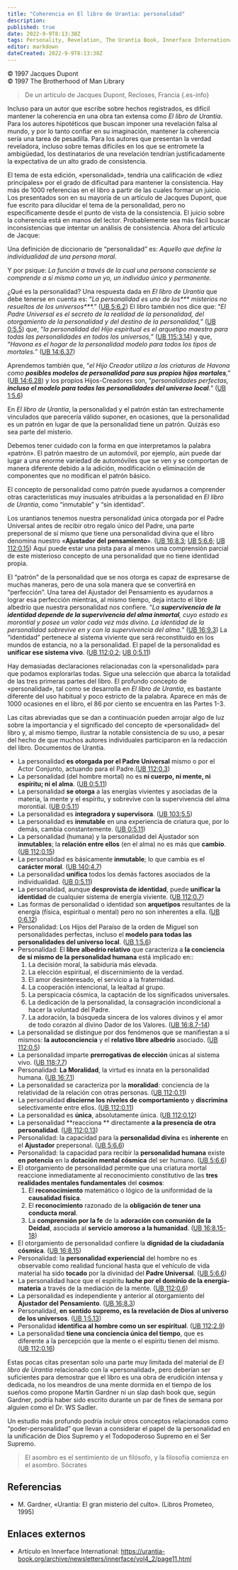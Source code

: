 ```yaml
---
title: "Coherencia en El libro de Urantia: personalidad"
description: 
published: true
date: 2022-9-9T8:13:38Z
tags: Personality, Revelation, The Urantia Book, Innerface International, article
editor: markdown
dateCreated: 2022-9-9T8:13:38Z
---
```


<p class="v-card v-sheet theme--light grey lighten-3 px-2">© 1997 Jacques Dupont<br>© 1997 The Brotherhood of Man Library</p>

> De un artículo de Jacques Dupont, Recloses, Francia
{.es-info}

Incluso para un autor que escribe sobre hechos registrados, es difícil mantener la coherencia en una obra tan extensa como _El libro de Urantia_. Para los autores hipotéticos que buscan imponer una revelación falsa al mundo, y por lo tanto confiar en su imaginación, mantener la coherencia sería una tarea de pesadilla. Para los autores que presentan la verdad reveladora, incluso sobre temas difíciles en los que se entromete la ambigüedad, los destinatarios de una revelación tendrían justificadamente la expectativa de un alto grado de consistencia.

El tema de esta edición, «personalidad», tendría una calificación de «diez principales» por el grado de dificultad para mantener la consistencia. Hay más de 1000 referencias en el libro a partir de las cuales formar un juicio. Los presentados son en su mayoría de un artículo de Jacques Dupont, que fue escrito para dilucidar el tema de la personalidad, pero no específicamente desde el punto de vista de la consistencia. El juicio sobre la coherencia está en manos del lector. Probablemente sea más fácil buscar inconsistencias que intentar un análisis de consistencia. Ahora del artículo de Jacque:

Una definición de diccionario de “personalidad” es: _Aquello que define la individualidad de una persona moral._

Y por psique: _La función a través de la cual una persona consciente se comprende a sí misma como un yo, un individuo único y permanente._

¿Qué es la personalidad? Una respuesta dada en _El libro de Urantia_ que debe tenerse en cuenta es: “_La personalidad es uno de los*** misterios no resueltos de los universos***._” ([UB 5:6.2](/en/The_Urantia_Book/5#p6_2)) El libro también nos dice que: “_El Padre Universal es el secreto de la realidad de la personalidad, del otorgamiento de la personalidad y del destino de la personalidad,_” ([UB 0:5.5](/es/El_Libro_de_Urantia/0#p5_5)) que, “_la personalidad del Hijo espiritual es el arquetipo maestro para todas las personalidades en todos los universos,_” ([UB 115:3.14](/en/The_Urantia_Book/115#p3_14)) y que, “_Havona es el hogar de la personalidad modelo para todos los tipos de mortales._” ([UB 14:6.37](/en/The_Urantia_Book/14#p6_37))

Aprendemos también que, “_el Hijo Creador utiliza a las criaturas de Havona como ***posibles modelos de personalidad para sus propios hijos mortales***,_” ([UB 14:6.28](/en/The_Urantia_Book/14#p6_28)) y los propios Hijos-Creadores son, “_personalidades perfectas, ***incluso el modelo para todas las personalidades del universo local***._” ([UB 1:5.6](/en/The_Urantia_Book/1#p5_6))

En _El libro de Urantia_, la personalidad y el patrón están tan estrechamente vinculados que parecería válido suponer, en ocasiones, que la personalidad es un patrón en lugar de que la personalidad tiene un patrón. Quizás eso sea parte del misterio.

Debemos tener cuidado con la forma en que interpretamos la palabra «patrón». El patrón maestro de un automóvil, por ejemplo, aún puede dar lugar a una enorme variedad de automóviles que se ven y se comportan de manera diferente debido a la adición, modificación o eliminación de componentes que no modifican el patrón básico.

El concepto de personalidad como patrón puede ayudarnos a comprender otras características muy inusuales atribuidas a la personalidad en _El libro de Urantia_, como “inmutable” y “sin identidad”.

Los urantianos tenemos nuestra personalidad única otorgada por el Padre Universal antes de recibir otro regalo único del Padre, una parte prepersonal de sí mismo que tiene una personalidad divina que el libro denomina nuestro «**Ajustador del pensamiento**». ([UB 16:8.3](/en/El_Libro_de_Urantia/16#p8_3); [UB 5:6.6](/en/El_Libro_de_Urantia/5#p6_6); [UB 112:0.15](/en/El_Libro_de_Urantia/112#p0_15 )) Aquí puede estar una pista para al menos una comprensión parcial de este misterioso concepto de una personalidad que no tiene identidad propia.

El “patrón” de la personalidad que se nos otorga es capaz de expresarse de muchas maneras, pero de una sola manera que se convertirá en “perfección”. Una tarea del Ajustador del Pensamiento es ayudarnos a lograr esa perfección mientras, al mismo tiempo, deja intacto el libre albedrío que nuestra personalidad nos confiere. “_La ***supervivencia de la identidad depende de la supervivencia del alma inmortal***, cuyo estado es morontial y posee un valor cada vez más divino. La identidad de la personalidad sobrevive en y con la supervivencia del alma._” ([UB 16:9.3](/en/The_Urantia_Book/16#p9_3)) La “identidad” pertenece al sistema viviente que será reconstituido en los mundos de estancia, no a la personalidad. El papel de la personalidad es **unificar ese sistema vivo**. ([UB 112:0.2](/en/El_Libro_de_Urantia/112#p0_2); [UB 0:5.11](/en/El_Libro_de_Urantia/0#p5_11))

Hay demasiadas declaraciones relacionadas con la «personalidad» para que podamos explorarlas todas. Sigue una selección que abarca la totalidad de las tres primeras partes del libro. El profundo concepto de «personalidad», tal como se desarrolla en _El libro de Urantia_, es bastante diferente del uso habitual y poco estricto de la palabra. Aparece en más de 1000 ocasiones en el libro, el 86 por ciento se encuentra en las Partes 1-3.

Las citas abreviadas que se dan a continuación pueden arrojar algo de luz sobre la importancia y el significado del concepto de «personalidad» del libro y, al mismo tiempo, ilustrar la notable consistencia de su uso, a pesar del hecho de que muchos autores individuales participaron en la redacción del libro. Documentos de Urantia.

- La personalidad **es otorgada por el Padre Universal** mismo o por el Actor Conjunto, actuando para el Padre.([UB 112:0.3](/es/The_Urantia_Book/112#p0_3))
- La personalidad (del hombre mortal) no es **ni cuerpo, ni mente, ni espíritu; ni el alma**. ([UB 0:5.11](/es/El_Libro_de_Urantia/0#p5_11))
- La personalidad **se otorga** a las energías vivientes y asociadas de la materia, la mente y el espíritu, y sobrevive con la supervivencia del alma morontial. ([UB 0:5.11](/es/El_Libro_de_Urantia/0#p5_11))
- La personalidad es **integradora y supervisora**. ([UB 103:5.5](/es/El_Libro_de_Urantia/103#p5_5))
- La personalidad es **inmutable** en una experiencia de criatura que, por lo demás, cambia constantemente. ([UB 0:5.11](/es/El_Libro_de_Urantia/0#p5_11))
- La personalidad (humana) y la personalidad del Ajustador son **inmutables**; la **relación entre ellos** (en el alma) no es más que **cambio**. ([UB 112:0.15](/es/El_Libro_de_Urantia/112#p0_15))
- La personalidad es básicamente **inmutable**; lo que cambia es el **carácter moral**. ([UB 140:4.7](/es/El_Libro_de_Urantia/140#p4_7))
- La personalidad **unifica** todos los demás factores asociados de la individualidad. ([UB 0:5.11](/es/El_Libro_de_Urantia/0#p5_11))
- La personalidad, aunque **desprovista de identidad**, puede **unificar la identidad** de cualquier sistema de energía viviente. ([UB 112:0.7](/es/El_Libro_de_Urantia/112#p0_7))
- Las formas de personalidad o identidad son **arquetipos** resultantes de la energía (física, espiritual o mental) pero no son inherentes a ella. ([UB 0:6.12](/es/El_Libro_de_Urantia/0#p6_12))
- Personalidad: Los Hijos del Paraíso de la orden de Miguel son personalidades perfectas, incluso el **modelo para todas las personalidades del universo local**. ([UB 1:5.6](/es/El_Libro_de_Urantia/1#p5_6))
- Personalidad: El **libre albedrío relativo** que caracteriza a **la conciencia de sí mismo de la personalidad humana** está implicado en::
	1. La decisión moral, la sabiduría más elevada.
	2. La elección espiritual, el discernimiento de la verdad.
	3. El amor desinteresado, el servicio a la fraternidad.
	4. La cooperación intencional, la lealtad al grupo.
	5. La perspicacia cósmica, la captación de los significados universales.
	6. La dedicación de la personalidad, la consagración incondicional a hacer la voluntad del Padre.
	7. La adoración, la búsqueda sincera de los valores divinos y el amor de todo corazón al divino Dador de los Valores. ([UB 16:8.7-14](/es/El_Libro_de_Urantia/16#p8_7))
- La personalidad se distingue por dos fenómenos que se manifiestan a sí mismos: **la autoconciencia** y el **relativo libre albedrío** asociado. ([UB 112:0.5](/es/El_Libro_de_Urantia/112#p0_5))
- La personalidad imparte **prerrogativas de elección** únicas al sistema vivo. ([UB 118:7.7](/es/El_Libro_de_Urantia/118#p7_7))
- Personalidad: **La Moralidad**, la virtud es innata en la personalidad humana. ([UB 16:7.1](/es/El_Libro_de_Urantia/16#p7_1))
- La personalidad se caracteriza por la **moralidad**: conciencia de la relatividad de la relación con otras personas. ([UB 112:0.11](/es/El_Libro_de_Urantia/112#p0_11))
- La personalidad **discierne los niveles de comportamiento** y **discrimina** selectivamente entre ellos. ([UB 112:0.11](/es/El_Libro_de_Urantia/112#p0_11))
- La personalidad es **única**, absolutamente única. ([UB 112:0.12](/es/El_Libro_de_Urantia/112#p0_12))
- La personalidad **reacciona ** directamente **a la presencia de otra personalidad**. ([UB 112:0.13](/es/El_Libro_de_Urantia/112#p0_13))
- Personalidad: la capacidad para la **personalidad divina** es **inherente** en el **Ajustador** prepersonal. ([UB 5:6.6](/es/El_Libro_de_Urantia/5#p6_6))
- Personalidad: la capacidad para recibir la **personalidad humana** existe **en potencia** en la **dotación mental cósmica** del ser humano. ([UB 5:6.6](/es/El_Libro_de_Urantia/5#p6_6))
- El otorgamiento de personalidad permite que una criatura mortal reaccione inmediatamente al reconocimiento constitutivo de las **tres realidades mentales fundamentales** del **cosmos**:
	1. El **reconocimiento** matemático o lógico de la uniformidad de la **causalidad física**.
	2. El **reconocimiento** razonado de la **obligación de tener una conducta moral**.
	3. La **comprensión por la fe** de la **adoración con comunión de la Deidad**, asociada al **servicio amoroso a la humanidad**. ([UB 16:8.15-18](/es/El_Libro_de_Urantia/16#p8_15))
- El otorgamiento de personalidad confiere la **dignidad de la ciudadanía cósmica**. ([UB 16:8.15](/es/El_Libro_de_Urantia/16#p8_15))
- Personalidad: la **personalidad experiencial** del hombre no es observable como realidad funcional hasta que el vehículo de vida material ha sido **tocado** por la divinidad del **Padre Universal**. ([UB 5:6.6](/es/El_Libro_de_Urantia/5#p6_6))
- La personalidad hace que el espíritu **luche por el dominio de la energía-materia** a través de la mediación de la mente. ([UB 112:0.6](/es/El_Libro_de_Urantia/112#p0_6))
- La personalidad es independiente y anterior al otorgamiento del **Ajustador del Pensamiento**. ([UB 16:8.3](/es/El_Libro_de_Urantia/16#p8_3))
- Personalidad, **en sentido supremo, es la revelación de Dios al universo de los universos**. ([UB 1:5.13](/es/El_Libro_de_Urantia/1#p5_13))
- Personalidad **identifica al hombre como un ser espiritual**. ([UB 112:2.9](/es/El_Libro_de_Urantia/112#p2_9))
- La personalidad **tiene una conciencia única del tiempo**, que es diferente a la percepción que la mente o el espíritu tienen del mismo. ([UB 112:0.16](/es/El_Libro_de_Urantia/112#p0_16))

Estas pocas citas presentan solo una parte muy limitada del material de _El libro de Urantia_ relacionado con la «personalidad», pero deberían ser suficientes para demostrar que el libro es una obra de erudición intensa y dedicada, no los meandros de una mente dormida en el tiempo de los sueños como propone Martin Gardner ni un slap dash book que, según Gardner, podría haber sido escrito durante un par de fines de semana por alguien como el Dr. WS Sadler.

Un estudio más profundo podría incluir otros conceptos relacionados como “poder-personalidad” que llevan a considerar el papel de la personalidad en la unificación de Dios Supremo y el Todopoderoso Supremo en el Ser Supremo.

> El asombro es el sentimiento de un filósofo, y la filosofía comienza en el asombro.
> Sócrates

## Referencias

- M. Gardner, «Urantia: El gran misterio del culto». (Libros Prometeo, 1995)

## Enlaces externos

- Artículo en Innerface International: https://urantia-book.org/archive/newsletters/innerface/vol4_2/page11.html


